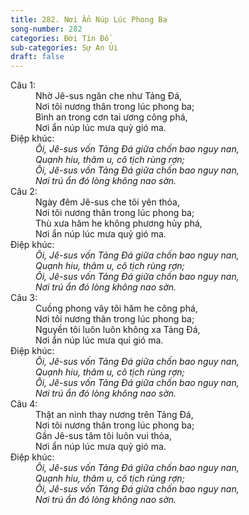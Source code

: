 ```yaml
---
title: 282. Nơi Ẩn Núp Lúc Phong Ba
song-number: 282
categories: Đời Tín Đồ
sub-categories: Sự An Ủi
draft: false
---
```

<dl><dt>Câu 1:</dt><dd data-verse="1">Nhờ Jê-sus ngăn che như Tảng Đá, <br/>Nơi tôi nương thân trong lúc phong ba; <br/>Bình an trong cơn tai ương công phá, <br/>Nơi ẩn núp lúc mưa quỷ gió ma. </dd><dt>Điệp khúc:</dt><dd data-chorus="1"><em>Ôi, Jê-sus vốn Tảng Đá giữa chốn bao nguy nan, <br/>Quạnh hiu, thâm u, cô tịch rùng rợn; <br/>Ôi, Jê-sus vốn Tảng Đá giữa chốn bao nguy nan, <br/>Nơi trú ẩn đó lòng không nao sờn. </em></dd><dt>Câu 2:</dt><dd data-verse="2">Ngày đêm Jê-sus che tôi yên thỏa, <br/>Nơi tôi nương thân trong lúc phong ba; <br/>Thù xưa hăm he không phương hủy phá, <br/>Nơi ẩn núp lúc mưa quỷ gió ma. </dd><dt>Điệp khúc:</dt><dd data-chorus="1"><em>Ôi, Jê-sus vốn Tảng Đá giữa chốn bao nguy nan, <br/>Quạnh hiu, thâm u, cô tịch rùng rợn; <br/>Ôi, Jê-sus vốn Tảng Đá giữa chốn bao nguy nan, <br/>Nơi trú ẩn đó lòng không nao sờn. </em></dd><dt>Câu 3:</dt><dd data-verse="3">Cuồng phong vây tôi hăm he công phá, <br/>Nơi tôi nương thân trong lúc phong ba; <br/>Nguyền tôi luôn luôn không xa Tảng Đá, <br/>Nơi ẩn núp lúc mưa quỉ gió ma. </dd><dt>Điệp khúc:</dt><dd data-chorus="1"><em>Ôi, Jê-sus vốn Tảng Đá giữa chốn bao nguy nan, <br/>Quạnh hiu, thâm u, cô tịch rùng rợn; <br/>Ôi, Jê-sus vốn Tảng Đá giữa chốn bao nguy nan, <br/>Nơi trú ẩn đó lòng không nao sờn. </em></dd><dt>Câu 4:</dt><dd data-verse="4">Thật an ninh thay nương trên Tảng Đá, <br/>Nơi tôi nương thân trong lúc phong ba; <br/>Gần Jê-sus tâm tôi luôn vui thỏa, <br/>Nơi ẩn núp lúc mưa quỷ gió ma. </dd><dt>Điệp khúc:</dt><dd data-chorus="1"><em>Ôi, Jê-sus vốn Tảng Đá giữa chốn bao nguy nan, <br/>Quạnh hiu, thâm u, cô tịch rùng rợn; <br/>Ôi, Jê-sus vốn Tảng Đá giữa chốn bao nguy nan, <br/>Nơi trú ẩn đó lòng không nao sờn. </em></dd></dl>